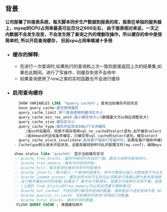 ## 背景
**公司部署了BI报表系统，每天脚本同步生产数据到报表的库，报表在单独的服务器上，mysql的CPU占用率最高可达百分之600左右， 由于报表相对来说，一天之内数据不会发生改变，不会发生除了查询之外的增删改操作，所以缓存的命中是很简单的, 所以开启查询缓存， 目前cpu占用率缩减十多倍** 
- ### 缓存的解释:
    - 在进行一次查询时,如果执行的查询和上次一致则直接返回上次的结果集,如果在此期间，进行了写操作，则缓存失效不会命中
    - 如果查询使用了now之类的实时函数也不会进行缓存
- ### 启用查询缓存
```sql
      SHOW VARIABLES LIKE '%query_cache%'; 查询当前缓存开启状态
      have_query_cache:是否使用缓存
      query_cache_limit:单个查询使用的缓冲区大小
      query_cache_min_res_unit:最小缓存块大小(数据量大可以相应调整变大)
      query_cache_size:缓存区大小
      query_cache_type:缓存开启状态0或off关闭缓存 
         1或on开启缓存，但是不保存使用sql_no_cache的select语句,如不缓存select  sql_no_cache name from wei where id=2 
         2或demand开启有条件缓存，只缓存带sql_cache的select语句，缓存select  sql_cache name from wei where id=4 
      query_cache_wlock_invalidate:其他客户端进行写操作时，如果有客户端命中缓存 ，是否直接返回cache结果，还是等待写入完毕
    - Cachetype默认是未开启状态，去服务器找到MYSQL的配置文件(my.conf)，编辑mysqlld下的配置，把cachetype设置为1，重启mysql
```
```sql
    show status like 'qcache%' 显示当前缓存状况
    -- Qcache_free_blocks：缓存中相邻内存块的个数。数目大说明可能有碎片。
    -- Qcache_free_memory：缓存中的空闲内存。
    -- Qcache_hits：每次查询在缓存中命中时就增大
    -- Qcache_inserts：每次插入一个查询时就增大。命中次数除以插入次数就是不中比率。
    -- Qcache_lowmem_prunes：缓存出现内存不足并且必须要进行清理以便为更多查询提供空间的次数。-- --
    -- 这个数字最好长时间来看;如果这个 数字在不断增长，就表示可能碎片非常严重，或者内存很少。
    -- (上面的 free_blocks和free_memory可以告诉您属于哪种情况)
    -- Qcache_not_cached：不适合进行缓存的查询的数量，通常是由于这些查询不是 SELECT 语句或者用了now()之类的函数。
    -- Qcache_queries_in_cache：当前缓存的查询(和响应)的数量。
    -- Qcache_total_blocks：缓存中块的数量。
     FLUSH QUERY CACHE ; 清理缓存碎片
 ```
    
 
 
 

 